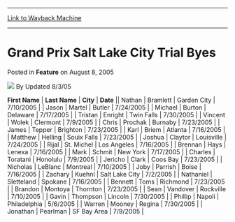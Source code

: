 
---
[Link to Wayback Machine](https://web.archive.org/web/20220809164911/https://magic.wizards.com/en/articles/archive/feature/grand-prix-salt-lake-city-trial-byes-2005-08-08)

[_metadata_:wayback_url]:- "https://magic.wizards.com/en/articles/archive/feature/grand-prix-salt-lake-city-trial-byes-2005-08-08"
[_metadata_:wayback_raw_url]:- "https://web.archive.org/web/20220809164911id_/https://magic.wizards.com/en/articles/archive/feature/grand-prix-salt-lake-city-trial-byes-2005-08-08"
[_metadata_:wayback_capture_timestamp]:- "2022-08-09 16:49:11+00:00"
[_metadata_:description]:- "First NameLast NameCityDateNathanBramlettGarden City7/10/2005JasonMartelButler7/24/2005MichaelBurtonDelaware7/17/2005TristanEnrightTwin Falls7/30/2005VincentWolekClermont7/9/2005ChrisProchakBurnaby7/23/2005JamesTepperBrighton7/23/2005KarlBriemAtlanta7/16/2005MatthewHellingSouix Falls7/23/2005JoshuaClaytorLouisville7/24/2005RijalSt."
[_metadata_:generator]:- "Drupal 7 (http://drupal.org)"
---


Grand Prix Salt Lake City Trial Byes
====================================



 Posted in **Feature**
 on August 8, 2005 






![](https://media.magic.wizards.com/styles/auth_small/public/generic-avatar-150_432.png)
By Updated 8/3/05













 **First Name** | **Last Name** | **City** | **Date** || Nathan | Bramlett | Garden City | 7/10/2005 |
| Jason | Martel | Butler | 7/24/2005 |
| Michael | Burton | Delaware | 7/17/2005 |
| Tristan | Enright | Twin Falls | 7/30/2005 |
| Vincent | Wolek | Clermont | 7/9/2005 |
| Chris | Prochak | Burnaby | 7/23/2005 |
| James | Tepper | Brighton | 7/23/2005 |
| Karl | Briem | Atlanta | 7/16/2005 |
| Matthew | Helling | Souix Falls | 7/23/2005 |
| Joshua | Claytor | Louisville | 7/24/2005 |
| Rijal | St. Michel | Los Angeles | 7/16/2005 |
| Brennan | Hays | Lenexa | 7/16/2005 |
| Mark | Schmit | New York | 7/17/2005 |
| Charles | Toratani | Honolulu | 7/9/2005 |
| Jericho | Clark | Coos Bay | 7/23/2005 |
| Nicholas | LeBlanc | Montreal | 7/10/2005 |
| Joby | Parrish | Boise | 7/16/2005 |
| Zachary | Kuehnl | Salt Lake City | 7/2/2005 |
| Nathaniel | Sletteland | Spokane | 7/16/2005 |
| Bennett | Toms | Richmond | 7/23/2005 |
| Brandon | Montoya | Thornton | 7/23/2005 |
| Sean | Vandover | Rockville | 7/10/2005 |
| Gavin | Thompson | Lincoln | 7/30/2005 |
| Phillip | Napoli | Philadelphia | 5/6/2005 |
| Warren | Mooney | Regina | 7/30/2005 |
| Jonathan | Pearlman | SF Bay Area | 7/9/2005 |







